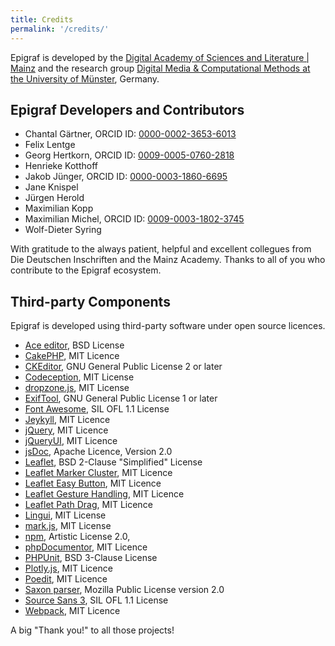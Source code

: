 ```yaml
---
title: Credits
permalink: '/credits/'
---
```


Epigraf is developed by the
[Digital Academy of Sciences and Literature | Mainz](https://www.adwmainz.de/digitalitaet/digitale-akademie.html)
and the research group
[Digital Media & Computational Methods at the University of Münster](https://www.uni-muenster.de/Kowi/institut/arbeitsbereiche/digital-media-computational-methods.shtml), Germany.

## Epigraf Developers and Contributors
- Chantal Gärtner, ORCID ID: [0000-0002-3653-6013](https://orcid.org/0000-0002-3653-6013)
- Felix Lentge
- Georg Hertkorn, ORCID ID: [0009-0005-0760-2818](https://orcid.org/0009-0005-0760-2818)
- Henrieke Kotthoff
- Jakob Jünger, ORCID ID: [0000-0003-1860-6695](https://orcid.org/0000-0003-1860-6695)
- Jane Knispel
- Jürgen Herold
- Maximilian Kopp
- Maximilian Michel, ORCID ID: [0009-0003-1802-3745](https://orcid.org/0009-0003-1802-3745)
- Wolf-Dieter Syring

With gratitude to the always patient, helpful and excellent
collegues from Die Deutschen Inschriften and the Mainz Academy.
Thanks to all of you who contribute to the Epigraf ecosystem.

## Third-party Components
Epigraf is developed using third-party software under open source licences.

- [Ace editor](https://ace.c9.io/), BSD License
- [CakePHP](https://cakephp.org/), MIT Licence
- [CKEditor](https://ckeditor.com/), GNU General Public License 2 or later
- [Codeception](https://codeception.com/), MIT License
- [dropzone.js](https://www.dropzone.dev/), MIT License
- [ExifTool](https://exiftool.org/), GNU General Public License 1 or later
- [Font Awesome](https://fontawesome.com/), SIL OFL 1.1 License
- [Jeykyll](https://jekyllrb.com/), MIT Licence
- [jQuery](https://jquery.com/), MIT Licence
- [jQueryUI](https://jqueryui.com/), MIT Licence
- [jsDoc](https://jsdoc.app/), Apache Licence, Version 2.0
- [Leaflet](https://leafletjs.com/), BSD 2-Clause "Simplified" License
- [Leaflet Marker Cluster](https://github.com/Leaflet/Leaflet.markercluster), MIT Licence
- [Leaflet Easy Button](https://github.com/CliffCloud/Leaflet.EasyButton), MIT Licence
- [Leaflet Gesture Handling](https://github.com/elmarquis/Leaflet.GestureHandling), MIT Licence
- [Leaflet Path Drag](https://github.com/w8r/Leaflet.Path.Drag), MIT Licence
- [Lingui](https://lingui.dev/), MIT License
- [mark.js](https://markjs.io/), MIT License
- [npm](https://npmjs.com/), Artistic License 2.0,
- [phpDocumentor](https://phpdoc.org/), MIT Licence
- [PHPUnit](https://phpunit.de/index.html), BSD 3-Clause License
- [Plotly.js](https://github.com/plotly/plotly.js/), MIT Licence
- [Poedit](https://poedit.net/), MIT Licence
- [Saxon parser](https://www.saxonica.com/), Mozilla Public License version 2.0
- [Source Sans 3](https://github.com/adobe-fonts/source-sans/),  SIL OFL 1.1 License
- [Webpack](https://webpack.js.org/), MIT Licence

A big "Thank you!" to all those projects!
